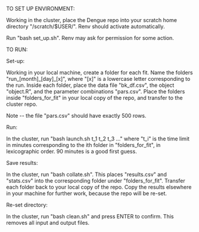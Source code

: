 TO SET UP ENVIRONMENT:

Working in the cluster, place the Dengue repo into your scratch home directory "/scratch/$USER/". Renv should activate automatically.

Run "bash set_up.sh". Renv may ask for permission for some action.

TO RUN:

Set-up:

Working in your local machine, create a folder for each fit. Name the folders "run_[month]\_[day]\_[x]", where "[x]" is a lowercase letter corresponding to the run.
Inside each folder, place the data file "bk_df.csv", the object "object.R", and the parameter combinations "pars.csv".
Place the folders inside "folders_for_fit" in your local copy of the repo, and transfer to the cluster repo.

Note -- the file "pars.csv" should have exactly 500 rows.

Run:

In the cluster, run "bash launch.sh t\_1 t\_2 t\_3 ..." where "t\_i" is the time limit in minutes corresponding to the ith folder in "folders_for_fit", in lexicographic order. 90 minutes is a good first guess.

Save results:

In the cluster, run "bash collate.sh". This places "results.csv" and "stats.csv" into the corresponding folder under "folders_for_fit".
Transfer each folder back to your local copy of the repo. Copy the results elsewhere in your machine for further work, because the repo will be re-set.

Re-set directory:

In the cluster, run "bash clean.sh" and press ENTER to confirm. This removes all input and output files.
